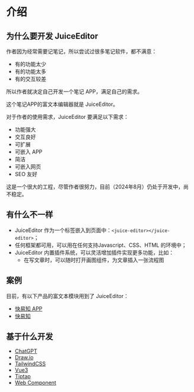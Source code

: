 # 介绍

## 为什么要开发 JuiceEditor

作者因为经常需要记笔记，所以尝试过很多笔记软件，都不满意：

- 有的功能太少
- 有的功能太多
- 有的交互较差

所以作者就决定自己开发一个笔记 APP，满足自己的需求。  

这个笔记APP的富文本编辑器就是 JuiceEditor。

对于作者的使用需求，JuiceEditor 要满足以下需求：

- 功能强大
- 交互良好
- 可扩展
- 可嵌入 APP
- 简洁
- 可嵌入网页
- SEO 友好

这是一个很大的工程，尽管作者很努力，目前（2024年8月）仍处于开发中，尚不稳定。

## 有什么不一样

- JuiceEditor 作为一个标签嵌入到页面中：`<juice-editor></juice-editor>`；
- 任何框架都可用，可以用在任何支持Javascript、CSS、HTML 的环境中；
- JuiceEditor 内置插件系统，可以灵活增加插件实现更多功能，比如：
  - 在写文章时，可以随时打开画图组件，为文章插入一张流程图

## 案例

目前，有以下产品的富文本模块用到了 JuiceEditor：

- [快易知 APP](https://apps.apple.com/cn/app/%E5%BF%AB%E6%98%93%E7%9F%A5/id6457892799)
- [快易知](https://www.kuaiyizhi.cn)

## 基于什么开发

- [ChatGPT](https://chatgpt.com/)
- [Draw.io](https://github.com/jgraph/drawio)
- [TailwindCSS](https://tailwindcss.com/)
- [Vue3](https://v3.vuejs.org/)
- [Tiptap](https://tiptap.dev/)
- [Web Component](https://cn.vuejs.org/guide/extras/web-components.html)